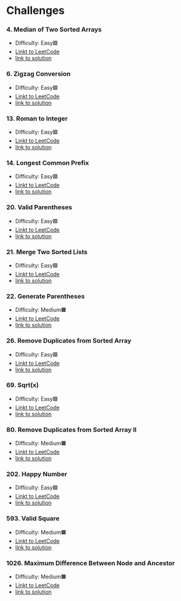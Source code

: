 # Challenges

### 4. Median of Two Sorted Arrays

- Difficulty: Easy🟩
- [Linkt to LeetCode](https://leetcode.com/problems/median-of-two-sorted-arrays/description/)
- [link to solution](4.js)

### 6. Zigzag Conversion

- Difficulty: Easy🟩
- [Linkt to LeetCode](https://leetcode.com/problems/zigzag-conversion)
- [link to solution](6.js)

### 13. Roman to Integer

- Difficulty: Easy🟩
- [Linkt to LeetCode](https://leetcode.com/problems/roman-to-integer)
- [link to solution](13.js)

### 14. Longest Common Prefix

- Difficulty: Easy🟩
- [Linkt to LeetCode](https://leetcode.com/problems/longest-common-prefix)
- [link to solution](14.js)

### 20. Valid Parentheses

- Difficulty: Easy🟩
- [Linkt to LeetCode](https://leetcode.com/problems/valid-parentheses)
- [link to solution](20.js)

### 21. Merge Two Sorted Lists

- Difficulty: Easy🟩
- [Linkt to LeetCode](https://leetcode.com/problems/merge-two-sorted-lists)
- [link to solution](21.js)

### 22. Generate Parentheses
- Difficulty: Medium🟧
- [Linkt to LeetCode](https://leetcode.com/problems/generate-parentheses)
- [link to solution](22.js)

### 26. Remove Duplicates from Sorted Array
- Difficulty: Easy🟩
- [Linkt to LeetCode](https://leetcode.com/problems/remove-duplicates-from-sorted-array)
- [link to solution](26.js)

### 69. Sqrt(x)
- Difficulty: Easy🟩
- [Linkt to LeetCode](https://leetcode.com/problems/sqrtx)
- [link to solution](69.js)

### 80. Remove Duplicates from Sorted Array II
- Difficulty: Medium🟧
- [Linkt to LeetCode](https://leetcode.com/problems/remove-duplicates-from-sorted-array-ii)
- [link to solution](80.js)

### 202. Happy Number
- Difficulty: Easy🟩
- [Linkt to LeetCode](https://leetcode.com/problems/happy-number)
- [link to solution](202.js)

### 593. Valid Square
- Difficulty: Medium🟧
- [Linkt to LeetCode](https://leetcode.com/problems/valid-square)
- [link to solution](593.js)

### 1026. Maximum Difference Between Node and Ancestor
- Difficulty: Medium🟧
- [Linkt to LeetCode](https://leetcode.com/problems/maximum-difference-between-node-and-ancestor)
- [link to solution](1026.js)





